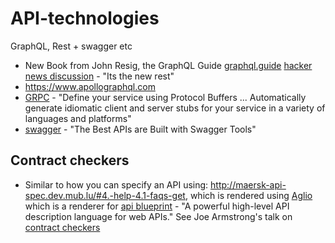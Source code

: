 # API-technologies
GraphQL, Rest + swagger etc

* New Book from John Resig, the GraphQL Guide [graphql.guide](https://graphql.guide) [hacker news discussion](https://news.ycombinator.com/item?id=17289048) - "Its the new rest"
* https://www.apollographql.com
* [GRPC](https://grpc.io) - "Define your service using Protocol Buffers ... Automatically generate idiomatic client and server stubs for your service in a variety of languages and platforms"
* [swagger](https://swagger.io) - "The Best APIs are Built with Swagger Tools"


## Contract checkers
* Similar to how you can specify an API using: http://maersk-api-spec.dev.mub.lu/#4.-help-4.1-faqs-get, which is rendered using [Aglio](https://github.com/danielgtaylor/aglio) which is a renderer for [api blueprint](https://apiblueprint.org) - "A powerful high-level API description language for web APIs." See Joe Armstrong's talk on [contract checkers](https://www.youtube.com/watch?v=ed7A7r6DBsM#t=49.828686804)
